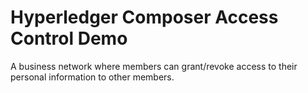# Hyperledger Composer Access Control Demo

A business network where members can grant/revoke access to their personal information to other members.
